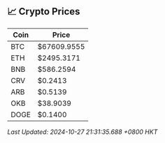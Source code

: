 ## 📈 Crypto Prices

| Coin | Price |
| ---- | ----- |
| BTC | $67609.9555 |
| ETH | $2495.3171 |
| BNB | $586.2594 |
| CRV | $0.2413 |
| ARB | $0.5139 |
| OKB | $38.9039 |
| DOGE | $0.1400 |

_Last Updated: 2024-10-27 21:31:35.688 +0800 HKT_